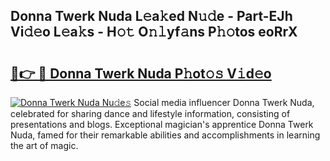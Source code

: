 ## Donna Twerk Nuda L𝚎a𝚔ed N𝚞𝚍e - Part-EJh Vi𝚍𝚎o L𝚎a𝚔s - H𝚘𝚝 O𝚗𝚕yf𝚊ns P𝚑𝚘tos eoRrX

# <h2><a href="http://kf989l.oniu.top/?m=Donna+Twerk+Nuda">🔗👉 🔴 Donna Twerk Nuda P𝚑ot𝚘𝚜 V𝚒d𝚎o</a></h2>

[![Donna Twerk Nuda Nu𝚍e𝚜](https://i.imgur.com/0qMVB7G.gif)](http://kf989l.oniu.top/?m=Donna+Twerk+Nuda)
Social media influencer Donna Twerk Nuda, celebrated for sharing dance and lifestyle information, consisting of presentations and blogs. Exceptional magician's apprentice Donna Twerk Nuda, famed for their remarkable abilities and accomplishments in learning the art of magic.  
